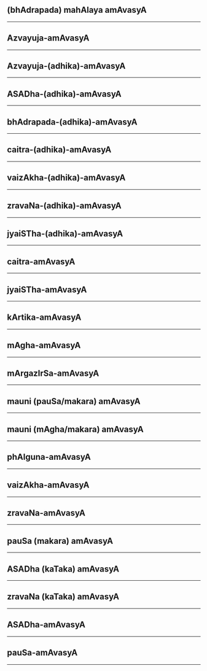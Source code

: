 ## (bhAdrapada) mahAlaya amAvasyA


---
## Azvayuja-amAvasyA


---
## Azvayuja-(adhika)-amAvasyA


---
## ASADha-(adhika)-amAvasyA


---
## bhAdrapada-(adhika)-amAvasyA


---
## caitra-(adhika)-amAvasyA


---
## vaizAkha-(adhika)-amAvasyA


---
## zravaNa-(adhika)-amAvasyA


---
## jyaiSTha-(adhika)-amAvasyA


---
## caitra-amAvasyA


---
## jyaiSTha-amAvasyA


---
## kArtika-amAvasyA


---
## mAgha-amAvasyA


---
## mArgazIrSa-amAvasyA


---
## mauni (pauSa/makara) amAvasyA


---
## mauni (mAgha/makara) amAvasyA


---
## phAlguna-amAvasyA


---
## vaizAkha-amAvasyA


---
## zravaNa-amAvasyA


---
## pauSa (makara) amAvasyA


---
## ASADha (kaTaka) amAvasyA


---
## zravaNa (kaTaka) amAvasyA


---
## ASADha-amAvasyA


---
## pauSa-amAvasyA


---
